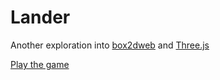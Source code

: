 # Lander

Another exploration into [box2dweb](https://code.google.com/p/box2dweb/) and [Three.js](https://github.com/mrdoob/three.js)

[Play the game](http://matt-wratt.github.com/Lander/)
